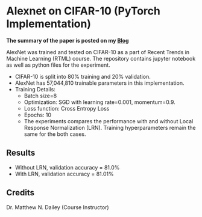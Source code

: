 # Alexnet on CIFAR-10 (PyTorch Implementation)

**The summary of the paper is posted on my [Blog](https://sidthoviti.com/summary-of-alexnet/)**

AlexNet was trained and tested on CIFAR-10 as a part of Recent Trends in Machine Learning (RTML) course.
The repository contains jupyter notebook as well as python files for the experiment.
- CIFAR-10 is split into 80% training and 20% validation.
- AlexNet has 57,044,810 trainable parameters in this implementation.
- Training Details:
  - Batch size=8
  - Optimization: SGD with learning rate=0.001, momentum=0.9.
  - Loss function: Cross Entropy Loss
  - Epochs: 10
  - The experiments compares the performance with and without Local Response Normalization (LRN). Training hyperparameters remain the same for the both cases.

## Results
- Without LRN, validation accuracy = 81.0%
- With LRN, validation accuracy = 81.01%

## Credits
Dr. Matthew N. Dailey (Course Instructor)

